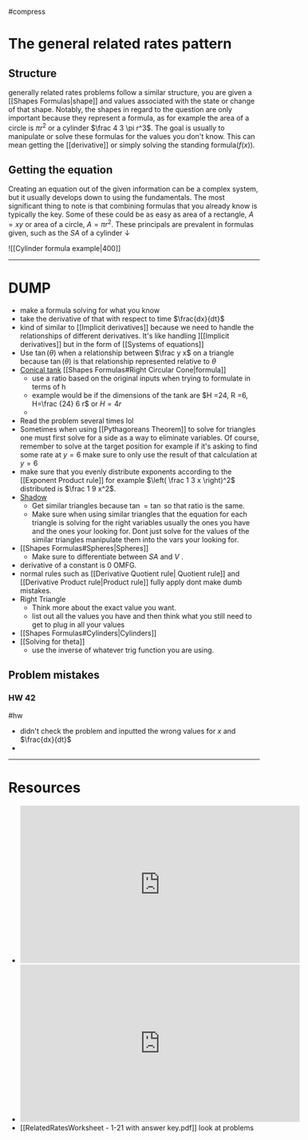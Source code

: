 #compress
# The general related rates pattern 

## Structure 
generally related rates problems follow a similar structure, you are given a [[Shapes Formulas|shape]] and values associated with the state or change of that shape. Notably, the shapes in regard to the question are only important because they represent a formula, as for example the area of a circle is $\pi r^2$ or a cylinder $\frac 4 3 \pi r^3$. The goal is usually to manipulate or solve these formulas for the values you don't know. This can mean getting the [[derivative]] or simply solving the standing formula($f(x)$). 


## Getting the equation 
Creating an equation out of the given information can be a complex system, but it usually develops down to using the fundamentals. The most significant thing to note is that combining formulas that you already know is typically the key. Some of these could be as easy as area of a rectangle,  $A = xy$  or area of a circle, $A=\pi r^2$. These principals are prevalent in formulas given, such as the $SA$ of a cylinder $\downarrow$

![[Cylinder formula example|400]]





---

# DUMP
- make a formula solving for what you know
- take the derivative of that with respect to time $\frac{dx}{dt}$
- kind of similar to [[Implicit derivatives]] because we need to handle the relationships of different derivatives. It's like handling ][[Implicit derivatives]] but in the form of [[Systems of equations]]
- Use $\tan(\theta)$ when a relationship between $\frac y x$ on a triangle because $\tan(\theta)$ is that relationship represented relative to $\theta$   
- [Conical tank](https://youtu.be/ps-r4nti5Go?t=3022) [[Shapes Formulas#Right Circular Cone|formula]]
	- use a ratio based on the original inputs when trying to formulate in terms of h 
	- example would be if the dimensions of the tank are $H =24, R =6, H=\frac {24} 6 r$ or $H = 4r$
	- 
- Read the problem several times lol
- Sometimes when using [[Pythagoreans Theorem]] to solve for triangles one must first solve for a side as a way to eliminate variables. Of course, remember to solve at the target position for example if it's asking to find some rate at $y=6$ make sure to only use the result of that calculation at $y = 6$ 
- make sure that you evenly distribute exponents  according to the [[Exponent Product rule]] for example $\left( \frac 1 3 x \right)^2$ distributed is $\frac 1 9 x^2$.
- [Shadow](https://youtu.be/ps-r4nti5Go?t=3532) 
	- Get similar triangles because $\tan = \tan$ so that ratio is the same.
	- Make sure when using similar triangles that the equation for each triangle is solving for the right variables usually the ones you have and the ones your looking for. Dont just solve for the values of the similar triangles manipulate them into the vars your looking for.
- [[Shapes Formulas#Spheres|Spheres]]  
	- Make sure to differentiate between $SA$ and $V$ . 
- derivative of a constant is 0 OMFG.
- normal rules such as [[Derivative Quotient rule| Quotient rule]] and [[Derivative Product rule|Product rule]] fully apply dont make dumb mistakes.
- Right Triangle
	- Think more about the exact value you want.
	- list out all the values you have and then think what you still need to get to plug in all your values 
- [[Shapes Formulas#Cylinders|Cylinders]] 
- [[Solving for theta]]
	- use the inverse of whatever trig function you are using.


## Problem mistakes

### HW 42
#hw
- didn't check the problem and inputted the wrong values for $x$ and $\frac{dx}{dt}$
- 


---


# Resources
- <iframe width="560" height="315" src="https://www.youtube.com/embed/I9mVUo-bhM8?si=p_JW0S2lWADVzPFM" title="YouTube video player" frameborder="0" allow="accelerometer; autoplay; clipboard-write; encrypted-media; gyroscope; picture-in-picture; web-share" allowfullscreen></iframe>
- <iframe width="560" height="315" src="https://www.youtube.com/embed/ps-r4nti5Go?si=A-IUg6gjn9FvJoV1" title="YouTube video player" frameborder="0" allow="accelerometer; autoplay; clipboard-write; encrypted-media; gyroscope; picture-in-picture; web-share" allowfullscreen></iframe>
- [[RelatedRatesWorksheet - 1-21  with answer key.pdf]] look at problems
